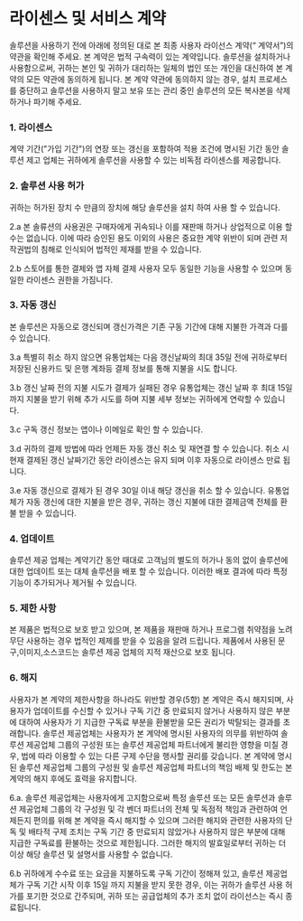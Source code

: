 
 # 라이센스 및 서비스 계약

솔루션을 사용하기 전에 아래에 정의된 대로 본 최종 사용자 라이선스 계약(“ 계약서”)의 약관을 확인해 주세요. 
본 계약은 법적 구속력이 있는 계약입니다. 솔루션을 설치하거나 사용함으로써, 귀하는 본인 및 귀하가 대리하는 일체의 법인 또는 개인을 대신하여 본 계약의 모든 약관에 동의하게 됩니다. 본 계약 약관에 동의하지 않는 경우, 설치 프로세스를 중단하고 솔루션을 사용하지 말고 보유 또는 관리 중인 솔루션의 모든 복사본을 삭제하거나 파기해 주세요.

### 1. 라이센스<br>
계약 기간("가입 기간")의 연장 또는 갱신을 포함하여 적용 조건에 명시된 기간 동안 솔루션 제고 업체는 귀하에게 솔루션을 사용할 수 있는 비독점 라이센스를 제공합니다.

### 2. 솔루션 사용 허가<br>
귀하는 허가된 장치 수 만큼의 장치에 해당 솔루션을 설치 하여 사용 할 수 있습니다.

2.a 본 솔류션의 사용권은 구매자에게 귀속되나 이를 재판매 하거나 상업적으로 이용 할 수는 없습니다.
이에 따라 승인된 용도 이외의 사용은 중요한 계약 위반이 되며 관련 저작권법의 침해로 인식되어 법적인 제재를 받을 수 있습니다.

2.b 스토어를 통한 결제와 앱 자체 결제 사용자 모두 동일한 기능을 사용할 수 있으며 동일한 라이센스 권한을 가짐니다.

### 3. 자동 갱신<br>
본 솔루션은 자동으로 갱신되며 갱신가격은 기존 구동 기간에 대해 지불한 가격과 다를 수 있습니다.

3.a 특별히 취소 하지 않으면 유통업체는 다음 갱신날짜의 최대 35일 전에 귀하로부터 저장된 신용카드 및 은행 계좌등 결제 정보를 통해 지불을 시도 합니다.

3.b 갱신 날짜 전의 지불 시도가 결제가 실패된 경우 유통업체는 갱신 날짜 후 최대 15일 까지 지불을 받기 위해 추가 시도를 하며 지불 세부 정보는 귀하에게 연락할 수 있습니다.

3.c 구독 갱신 정보는 앱이나 이메일로 확인 할 수 있습니다.

3.d 귀하의 결제 방법에 따라 언제든 자동 갱신 취소 및 재연결 할 수 있습니다.
취소 시 현재 결제된 갱신 날짜기간 동안 라이센스는 유지 되며 이후 자동으로 라이센스 만료 됩니다.

3.e 자동 갱신으로 결제가 된 경우 30일 이내 해당 갱신을 취소 할 수 있습니다.
유통업체가 자동 갱신에 대한 지불을 받은 경우, 귀하는 갱신 지불에 대한 결제금액 전체를 환불 받을 수 있습니다.

### 4. 업데이트<br>
솔루션 제공 업체는 계약기간 동안 때대로 고객님의 별도의 허가나 동의 없이 솔루션에 대한 업데이트 또는 대체 솔루션을 배포 할 수 있습니다.
이러한 배포 결과에 따라 특정 기능이 추가되거나 제거될 수 있습니다. 

### 5. 제한 사항<br>
본 제품은 법적으로 보호 받고 있으며, 
본 제품을 재판매 하거나 프로그램 취약점을 노려 무단 사용하는 경우 법적인 제제를 받을 수 있음을 알려 드립니다.
제품에서 사용된 문구,이미지,소스코드는 솔루션 제공 업체의 지적 재산으로 보호 됩니다. 

### 6. 해지<br>
사용자가 본 계약의 제한사항을 하나라도 위반할 경우(5항)
본 계약은 즉시 해지되며, 사용자가 업데이트를 수신할 수 있거나 구독 기간 중 만료되지 않거나 사용하지 않은 부분에 대하여 사용자가 기 지급한 구독료 부분을 환불받을 모든 권리가 박탈되는 결과를 초래합니다. 솔루션 제공업체는 사용자가 본 계약에 명시된 사용자의 의무를 위반하여 솔루션 제공업체 그룹의 구성원 또는 솔루션 제공업체 파트너에게 불리한 영향을 미칠 경우, 법에 따라 이용할 수 있는 다른 구제 수단을 행사할 권리를 갖습니다. 본 계약에 명시된 솔루션 제공업체 그룹의 구성원 및 솔루션 제공업체 파트너의 책임 배제 및 한도는 본 계약의 해지 후에도 효력을 유지합니다.

6.a. 솔루션 제공업체는 사용자에게 고지함으로써 특정 솔루션 또는 모든 솔루션과 솔루션 제공업체 그룹의 각 구성원 및 각 벤더 파트너의 전체 및 독점적 책임과 관련하여 언제든지 편의를 위해 본 계약을 즉시 해지할 수 있으며 그러한 해지와 관련한 사용자의 단독 및 배타적 구제 조치는 구독 기간 중 만료되지 않았거나 사용하지 않은 부분에 대해 지급한 구독료를 환불하는 것으로 제한됩니다. 그러한 해지의 발효일로부터 귀하는 더 이상 해당 솔루션 및 설명서를 사용할 수 없습니다.

6.b 귀하에게 수수료 또는 요금을 지불하도록 구독 기간이 정해져 있고, 솔루션 제공업체가 구독 기간 시작 이후 15일
까지 지불을 받지 못한 경우, 이는 귀하가 솔루션 사용 허가를 포기한 것으로 간주되며, 귀하 또는 공급업체의 추가 조치 없이 라이선스는 즉시 종료됩니다.
